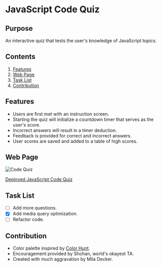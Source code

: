 # JavaScript Code Quiz

## Purpose
An interactive quiz that tests the user's knowledge of JavaScript topics.

## Contents
1. [Features](#features)
2. [Web Page](#web-page)
3. [Task List](#task-list)
4. [Contribution](#contribution)

## Features
* Users are first met with an instruction screen.
* Starting the quiz will initialize a countdown timer that serves as the user's score.
* Incorrect answers will result in a timer deduction.
* Feedback is provided for correct and incorrect answers.
* User scores are saved and added to a table of high scores.

## Web Page
![Code Quiz](./assets/images/screenshot.png)

[Deployed JavaScript Code Quiz](https://deckiedevs.github.io/code-quiz/)

## Task List
- [ ] Add more questions.
- [x] Add media query optimization.
- [ ] Refactor code.

## Contribution
* Color palette inspired by [Color Hunt](https://colorhunt.co/).
* Encouragement provided by Shohan, world's okayest TA.
* Created with much aggravation by Mila Decker.